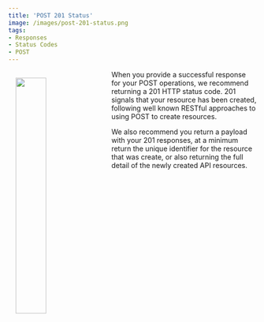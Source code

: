 ```yaml
---
title: 'POST 201 Status'
image: /images/post-201-status.png
tags:
- Responses
- Status Codes
- POST
---
```

<p><img src="{{ page.image }}" width="35%" align="left" style="padding: 15px;"></p>
When you provide a successful response for your POST operations, we recommend returning a 201 HTTP status code. 201 signals that your resource has been created, following well known RESTful approaches to using POST to create resources.

We also recommend you return a payload with your 201 responses, at a minimum return the unique identifier for the resource that was create, or also returning the full detail of the newly created API resources.